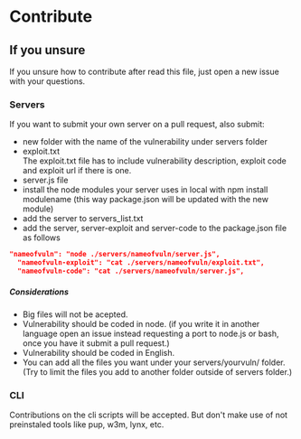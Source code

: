 # Contribute

## If you unsure
If you unsure how to contribute after read this file, just open a new issue with your questions. 

### Servers
If you want to submit your own server on a pull request, also submit:
- new folder with the name of the vulnerability under servers folder
- exploit.txt  
The exploit.txt file has to include vulnerability description, exploit code and exploit url if there is one.
- server.js file
- install the node modules your server uses in local with npm install modulename (this way package.json will be updated with the new module)
- add the server to servers\_list.txt
- add the server, server-exploit and server-code to the package.json file as follows
```json
"nameofvuln": "node ./servers/nameofvuln/server.js",
  "nameofvuln-exploit": "cat ./servers/nameofvuln/exploit.txt",
  "nameofvuln-code": "cat ./servers/nameofvuln/server.js",
```

##### Considerations
- Big files will not be acepted.
- Vulnerability should be coded in node. (if you write it in another language open an issue instead requesting a port to node.js or bash, once you have it submit a pull request.)
- Vulnerability should be coded in English. 
- You can add all the files you want under your servers/yourvuln/ folder. (Try to limit the files you add to another folder outside of servers folder.)


### CLI
Contributions on the cli scripts will be accepted. But don't make use of not preinstaled tools like pup, w3m, lynx, etc.  

